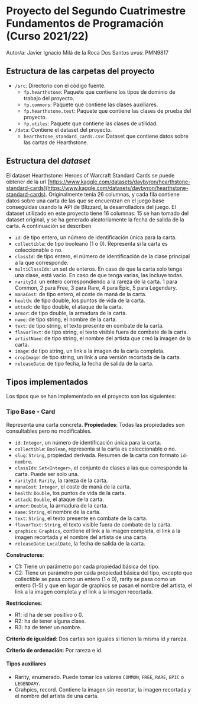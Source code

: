 # Proyecto del Segundo Cuatrimestre Fundamentos de Programación (Curso 2021/22)
Autor/a: Javier Ignacio Milá de la Roca Dos Santos
uvus: PMN9817

## Estructura de las carpetas del proyecto

* `/src`: Directorio con el código fuente.
  * `fp.hearthstone`: Paquete que contiene los tipos de dominio de trabajo del proyecto.
  * `fp.commons`: Paquete que contiene las clases auxiliares.
  * `fp.hearthstone.test`: Paquete que contiene las clases de prueba del proyecto.
  * `fp.utiles`: Paquete que contiene las clases de utilidad. 
* `/data`: Contiene el dataset del proyecto.
  * `hearthstone_standard_cards.csv`: Dataset que contiene datos sobre las cartas de Hearthstone. 
    
## Estructura del *dataset*

El dataset Hearthstone: Heroes of Warcraft Standard Cards se puede obtener de la url [https://www.kaggle.com/datasets/davbyron/hearthstone-standard-cards](https://www.kaggle.com/datasets/davbyron/hearthstone-standard-cards). Originalmente tenía 26 columnas, y cada fila contiene datos sobre una carta de las que se encuentran en el juego base conseguidas usando la API de Blizzard, la desarrolladora del juego. El dataset utilizado en este proyecto tiene 16 columnas: 15 se han tomado del dataset original, y se ha generado aleatoriamente la fecha de salida de la carta. A continuación se describen 

* `id`: de tipo entero, un número de identificación única para la carta.
* `collectible`: de tipo booleano (1 o 0). Representa si la carta es coleccionable o no.
* `classId`: de tipo entero, el número de identificación de la clase principal a la que corresponde.
* `multiClassIds`: un set de enteros. En caso de que la carta solo tenga una clase, está vacío. En caso de que tenga varias, las incluye todas.
* `rarityId`: un entero correspondiendo a la rareza de la carta. 1 para Common, 2 para Free, 3 para Rare, 4 para Epic, 5 para Legendary.
* `manaCost`: de tipo entero, el coste de maná de la carta.
* `health`: de tipo double, los puntos de vida de la carta.
* `attack`: de tipo double, el ataque de la carta.
* `armor`: de tipo double, la armadura de la carta.
* `name`: de tipo string, el nombre de la carta.
* `text`: de tipo string, el texto presente en combate de la carta.
* `flavorText`: de tipo string, el texto visible fuera de combate de la carta.
* `artistName`: de tipo string, el nombre del artista que creó la imagen de la carta.
* `image`: de tipo string, un link a la imagen de la carta completa.
* `cropImage`: de tipo string, un link a una versión recortada de la carta.
* `releaseDate`: de tipo fecha, la fecha de salida de la carta.

## Tipos implementados

Los tipos que se han implementado en el proyecto son los siguientes:

### Tipo Base - Card
Representa una carta concreta.
**Propiedades**:
Todas las propiedades son consultables pero no modificables.

- `id`: `Integer`, un número de identificación única para la carta.
- `collectible`: `Boolean`, representa si la carta es coleccionable o no.
- `slug`: `String`, propiedad derivada. Resumen de la carta con formato `id-nombre`.
- `classIds`: `Set<Integer>`, el conjunto de clases a las que corresponde la carta. Puede ser solo una.
- `rarityId`: `Rarity`, la rareza de la carta.
- `manaCost`: `Integer`, el coste de maná de la carta.
- `health`: `Double`, los puntos de vida de la carta.
- `attack`: `Double`, el ataque de la carta.
- `armor`: `Double`, la armadura de la carta.
- `name`: `String`, el nombre de la carta.
- `text`: `String`, el texto presente en combate de la carta.
- `flavorText`: `String`, el texto visible fuera de combate de la carta.
- `graphics`: `Graphics`, contiene el link a la imagen completa, el link a la imagen recortada y el nombre del artista de una carta.
- `releaseDate`: `LocalDate`, la fecha de salida de la carta.

**Constructores**: 

- C1: Tiene un parámetro por cada propiedad básica del tipo.
- C2: Tiene un parámetro por cada propiedad básica del tipo, excepto que collectible se pasa como un entero (1 o 0), rarity se pasa como un entero (1-5) y que en lugar de graphics se pasan el nombre del artista, el link a la imagen completa y el link a la imagen recortada.

**Restricciones**:
 
- R1: id ha de ser positivo o 0.
- R2: ha de tener alguna clase.
- R3: ha de tener un nombre.

**Criterio de igualdad**: Dos cartas son iguales si tienen la misma id y rareza. 

**Criterio de ordenación**: Por rareza e id.

#### Tipos auxiliares

- Rarity, enumerado. Puede tomar los valores `COMMON`, `FREE`, `RARE`, `EPIC` o `LEGENDARY`.
- Grahpics, record. Contiene la imagen sin recortar, la imagen recortada y el nombre del artista de una carta.
